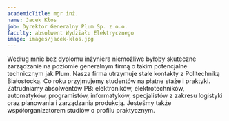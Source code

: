 ```yaml
---
academicTitle: mgr inż.
name: Jacek Kłos
job: Dyrektor Generalny Plum Sp. z o.o.
faculty: absolwent Wydziału Elektrycznego
image: images/jacek-klos.jpg
---
```


Według mnie bez dyplomu inżyniera niemożliwe byłoby skuteczne zarządzanie na poziomie generalnym firmą o takim potencjalne technicznym jak Plum. Nasza firma utrzymuje stałe kontakty z Politechniką Białostocką. Co roku przyjmujemy studentów na płatne staże i praktyki. Zatrudniamy absolwentów PB: elektroników, elektrotechników, automatyków, programistów, informatyków, specjalistów z zakresu logistyki oraz planowania i zarządzania produkcją. Jesteśmy także współorganizatorem studiów o profilu praktycznym.
